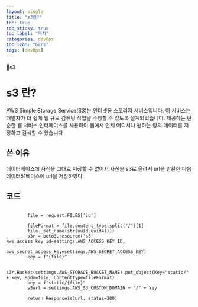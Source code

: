 ```yaml
---
layout: single
title: "s3란?"
toc: true
toc_sticky: true
toc_label: "목차"
categories: devOps
toc_icon: "bars"
tags: [devOps]
---
```


📘s3

# s3 란?
AWS Simple Storage Service(S3)는 인터넷용 스토리지 서비스입니다. 이 서비스는 개발자가 더 쉽게 웹 규모 컴퓨팅 작업을 수행할 수 있도록 설계되었습니다. 
제공하는 단순한 웹 서비스 인터페이스를 사용하여 웹에서 언제 어디서나 원하는 양의 데이터를 저장하고 검색할 수 있습니다

## 쓴 이유
데이터베이스에 사진을 그대로 저장할 수 없어서 사진을 s3로 올려서 url을 반환한 다음 데이터51베이스에 url을 저장하였다.

## 코드

```

        file = request.FILES['id']

        fileFormat = file.content_type.split("/")[1]
        file._set_name(str(uuid.uuid4()))
        s3r = boto3.resource('s3', aws_access_key_id=settings.AWS_ACCESS_KEY_ID,
                             aws_secret_access_key=settings.AWS_SECRET_ACCESS_KEY)
        key = f"{file}"

        s3r.Bucket(settings.AWS_STORAGE_BUCKET_NAME).put_object(Key="static/" + key, Body=file, ContentType=fileFormat)
        key = f"static/{file}"
        s3url = settings.AWS_S3_CUSTOM_DOMAIN + "/" + key
  
        return Response(s3url, status=200)
        
        
```